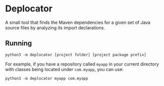 # Deplocator
A small tool that finds the Maven dependencies for a given set of Java source files by analyzing its import declarations.

## Running
`python3 -m deplocator [project folder] [project package prefix]`

For example, if you have a repository called `myapp` in your current directory with classes being located under `com.myapp`, you can use:

`python3 -m deplocator myapp com.myapp`
